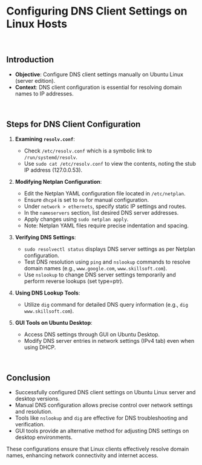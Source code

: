 # Configuring DNS Client Settings on Linux Hosts

<br>

## Introduction

- **Objective**: Configure DNS client settings manually on Ubuntu Linux (server edition).
- **Context**: DNS client configuration is essential for resolving domain names to IP addresses.

<br>

## Steps for DNS Client Configuration

1. **Examining `resolv.conf`**:
   - Check `/etc/resolv.conf` which is a symbolic link to `/run/systemd/resolv`.
   - Use `sudo cat /etc/resolv.conf` to view the contents, noting the stub IP address (127.0.0.53).

2. **Modifying Netplan Configuration**:
   - Edit the Netplan YAML configuration file located in `/etc/netplan`.
   - Ensure `dhcp4` is set to `no` for manual configuration.
   - Under `network > ethernets`, specify static IP settings and routes.
   - In the `nameservers` section, list desired DNS server addresses.
   - Apply changes using `sudo netplan apply`.
   - Note: Netplan YAML files require precise indentation and spacing.

3. **Verifying DNS Settings**:
   - `sudo resolvectl status` displays DNS server settings as per Netplan configuration.
   - Test DNS resolution using `ping` and `nslookup` commands to resolve domain names (e.g., `www.google.com`, `www.skillsoft.com`).
   - Use `nslookup` to change DNS server settings temporarily and perform reverse lookups (set type=ptr).

4. **Using DNS Lookup Tools**:
   - Utilize `dig` command for detailed DNS query information (e.g., `dig www.skillsoft.com`).

5. **GUI Tools on Ubuntu Desktop**:
   - Access DNS settings through GUI on Ubuntu Desktop.
   - Modify DNS server entries in network settings (IPv4 tab) even when using DHCP.

<br>

## Conclusion

- Successfully configured DNS client settings on Ubuntu Linux server and desktop versions.
- Manual DNS configuration allows precise control over network settings and resolution.
- Tools like `nslookup` and `dig` are effective for DNS troubleshooting and verification.
- GUI tools provide an alternative method for adjusting DNS settings on desktop environments.

These configurations ensure that Linux clients effectively resolve domain names, enhancing network connectivity and internet access.

